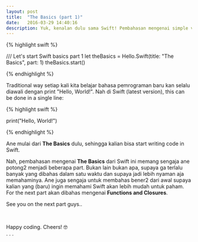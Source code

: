 ```yaml
---
layout: post
title:  "The Basics (part 1)"
date:   2016-03-29 14:40:16
description: Yuk, kenalan dulu sama Swift! Pembahasan mengenai simple values dan control flow
---
```


{% highlight swift %}

/// Let's start Swift basics part 1 
let theBasics = Hello.Swift(title: "The Basics", part: 1)
theBasics.start()

{% endhighlight %}

Traditional way setiap kali kita belajar bahasa pemrograman baru kan selalu diawali dengan print "Hello, World!". Nah di Swift (latest version), this can be done in a single line:  

{% highlight swift %}

print("Hello, World!")

{% endhighlight %}

Ane mulai dari **The Basics** dulu, sehingga kalian bisa start writing code in Swift.

<!-- ##### Note
<blockquote>
	Kalian bisa sekalian membuka playground di Xcode untuk coba secara live dari apa yang ane jabarin disini. Sehingga kalian bisa melakukan improvisasi. Caranya, File > New > Playground (⌥⇧⌘N)<br/><br/>Playground itu sebuah interactive Swift coding environment yang langsung menampilkan result dari code yang kalian bikin.
</blockquote>

<br/>

<h3>Simple Values</h3>
<br/>
Gunakan *let* untuk membuat sebuah constant dan *var* untuk variable. Swift secara otomatis akan menentukan type dari sebuah constant atau variable sesuai dengan value yang diberikan (implicit).

{% highlight swift %}

let myConstant = "Hello, World!"

var myVariable = "Hello, World!"
myVariable = "Hello, Swift!"

{% endhighlight %}

Kita juga bisa membuat constant atau variable dengan type yang sudah jelas ditentukan (explicit), maka bisa menambahkan colon (:) setelah variable.

{% highlight swift %}

let implicitInteger: Int = 19
var implicitDouble = 19.0
var explicitDouble: Double = 19

{% endhighlight %}

Sebuah value tidak bisa secara implisit berubah ke type lain. Jika kita ingin mengubah value ke type lain, maka kita harus secara eksplisit mengubah value tersebut dengan cara membuat sebuah instance dari type yang diinginkan  

{% highlight swift %}

let age = 19
let label = "My age is"
var myAge = label + String(age)

{% endhighlight %}

Nah, ada cara lain juga untuk membuat value tersebut menjadi string. Caranya dengan memasukkan value di dalam parentheses dengan tambahan backslash (\\) sebelum parentheses.

{% highlight swift %}

let age = 19
var myAge = "My age is \(age)"

{% endhighlight %}

Membuat array dan dictionary menggunakan brackets ([]). Untuk mengakses element-nya bisa memasukkan index ataupun key di dalam sebuah brackets.

{% highlight swift %}

let colors = ["red", "green", "blue"]
print(colors[1])

let occupations = ["John" : "Programmer",
		   "Doe" : "Designer"]
print(occupations["John"])

{% endhighlight %}

Untuk membuat empty array menggunakan ([]) dan dictionary menggunakan ([:]). Atau bisa juga secara explicit menggunakan initializar syntax. 

{% highlight swift %}

let emptyImplicitArray = []
let emptyExplicitArray = [String]()

let emptyImplicitDictionary = [:]
let emptyExplicitDictionary = [String : Double]()

{% endhighlight %}

<br/>

<h3>Control Flow</h3>
<br/>
Control flow di Swift mirip dengan control flow bahasa pemrograman pada umumnya. *if* dan *switch* untuk conditonal statement dan gunakan *for-in*, *for*, *while*, dan *repeat-while* untuk loops. Mungkin disini yang terdengar asing adalah *repeat-while*, akan tetapi sebetulnya ini sama saja dengan *do-while*

{% highlight swift %}

let planets = ["Mercury", "Venus", "Earth", "Mars", 
	       "Jupiter", "Saturn", "Uranus", "Neptune"]

for planet in planets {
   if planet == "Earth" {
      print("I live on \(planet)")
   } else {
      print("There aliens living on \(planet)")
   }
}

{% endhighlight %}

*for-in* juga bisa digunakan to iterate over items in a dictionary. Dikarenakan dictionary itu merupakan unordered collection, maka element yang muncul dari iterasi akan ditampilkan secara acak.

{% highlight swift %}

let occupations = ["John" : "Programmer",
		   "Doe" : "Designer",
		   "Fulan" : "QA"]

for (name, occupation) in occupations {
   print("\(name) is a \(occupation)")
}

{% endhighlight %}

Dalam sebuah *if* statement, conditional value haruslah boolean expression --artinya code seperti *if planet { ... }* bakalan error. Nah, untuk mengatasi hal ini kita bisa menggunakan *if-let* statement. Value yang bisa ditangkap oleh statement ini adalah optional value, artinya bahwa value ini pasti bisa *nil* yang menyatakan bahwa value is missing. Untuk mengindikasikan bahwa value itu optional maka ditambahkan question mark (?).

{% highlight swift %}

var optionalName: String? = "Fulan"
var greeting = "Hello!"

if let name = optionalName {
   greeting = "Hello, \(name)"
}

{% endhighlight %} 

Cara lain untuk mengetahui bahwa value itu optional. Bisa lakukan *print(value)*. Maka di log akan tampil *Optional(value)*. Nah, *if-let* statement digunakan untuk mengambil nilai asli dari value itu sendiri.

##### Note
<blockquote>
	Jadi best practice-nya untuk menggunakan optional value adalah ketika kalian benar2 yakin bahwa variable tersebut akan menghasilkan nil value. Jika variable tersebut ga ada kemungkinan untuk menghasilkan nil value, maka ga perlu lah untuk dijadikan sebagai optional value.
</blockquote>

Swift *switch* statement support berbagai macam data type dan comparison operations. Setelah code di dalam *case* tereksekusi, maka program akan otomatis exit dari *switch* statement tanpa perlu ada *break* secara explisit. Kecuali jika tidak ada code yang akan dieksekusi, maka diperlukan *break* secara explisit.

{% highlight swift %}

let snack = "Spicy Potatoes"
let snackComment: String

switch snack {
   case "French Frice":
      snackComment = "Add some salt, please!"
   case let snack where snack.hasPreffix("Spicy"):
      snackComment = "Is it spicy \(snack)?"
   default:
      snackComment = "Everything tastes good."
}

print(snackComment)

{% endhighlight %} 

Selain itu case dari *switch* statement juga bisa menerima range dari sebuah angka. Operator yang bisa digunakan adalah ...< (sampai kurang dari) dan ... (sampai dengan). Selain bisa digunakan dalam *switch*, operator ini berlaku untuk loops statement *for*, *for-in*, *while*, dan *repeat-while*.

{% highlight swift %}

let myAge = 19

switch myAge {
   case 1...2:
      print("Toddler")
   case 2..<19:
      print("Kid")
   case 19...25:
      print("Adult")
   default:
      break
}

{% endhighlight %}

Untuk pattern dari syntax *while* dan *repeat-while* statement sama saja dengan bahasa pemrograman pada umumnya.

{% highlight swift %}

var n = 2
while n < 100 {
   n = n * 2
}
n
 
var m = 2
do {
   m = m * 2
} while m < 100
m

{% endhighlight %} -->

Nah, pembahasan mengenai **The Basics** dari Swift ini memang sengaja ane potong2 menjadi beberapa part. Bukan lain bukan apa, supaya ga terlalu banyak yang dibahas dalam satu waktu dan supaya jadi lebih nyaman aja memahaminya. Ane juga sengaja untuk membahas bener2 dari awal supaya kalian yang (baru) ingin memahami Swift akan lebih mudah untuk paham. For the next part akan dibahas mengenai **Functions and Closures**.

See you on the next part guys..

<br/>
<p class="center">Happy coding. Cheers! 🤓<br/>. . .</p> 




